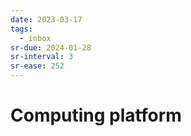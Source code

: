 ```yaml
---
date: 2023-03-17
tags:
  - inbox
sr-due: 2024-01-28
sr-interval: 3
sr-ease: 252
---
```


# Computing platform
